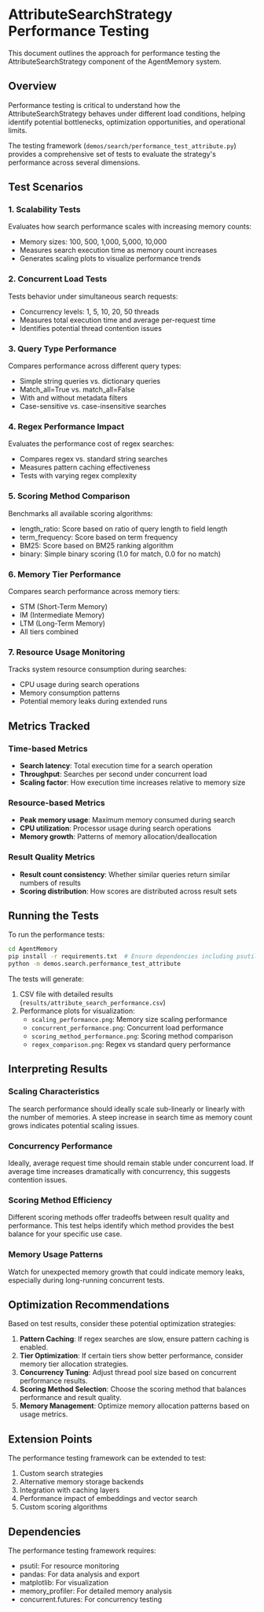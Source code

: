 # AttributeSearchStrategy Performance Testing

This document outlines the approach for performance testing the AttributeSearchStrategy component of the AgentMemory system.

## Overview

Performance testing is critical to understand how the AttributeSearchStrategy behaves under different load conditions, helping identify potential bottlenecks, optimization opportunities, and operational limits.

The testing framework (`demos/search/performance_test_attribute.py`) provides a comprehensive set of tests to evaluate the strategy's performance across several dimensions.

## Test Scenarios

### 1. Scalability Tests

Evaluates how search performance scales with increasing memory counts:
- Memory sizes: 100, 500, 1,000, 5,000, 10,000
- Measures search execution time as memory count increases
- Generates scaling plots to visualize performance trends

### 2. Concurrent Load Tests

Tests behavior under simultaneous search requests:
- Concurrency levels: 1, 5, 10, 20, 50 threads
- Measures total execution time and average per-request time
- Identifies potential thread contention issues

### 3. Query Type Performance

Compares performance across different query types:
- Simple string queries vs. dictionary queries
- Match_all=True vs. match_all=False
- With and without metadata filters
- Case-sensitive vs. case-insensitive searches

### 4. Regex Performance Impact

Evaluates the performance cost of regex searches:
- Compares regex vs. standard string searches
- Measures pattern caching effectiveness
- Tests with varying regex complexity

### 5. Scoring Method Comparison

Benchmarks all available scoring algorithms:
- length_ratio: Score based on ratio of query length to field length
- term_frequency: Score based on term frequency
- BM25: Score based on BM25 ranking algorithm
- binary: Simple binary scoring (1.0 for match, 0.0 for no match)

### 6. Memory Tier Performance

Compares search performance across memory tiers:
- STM (Short-Term Memory)
- IM (Intermediate Memory)
- LTM (Long-Term Memory)
- All tiers combined

### 7. Resource Usage Monitoring

Tracks system resource consumption during searches:
- CPU usage during search operations
- Memory consumption patterns
- Potential memory leaks during extended runs

## Metrics Tracked

### Time-based Metrics
- **Search latency**: Total execution time for a search operation
- **Throughput**: Searches per second under concurrent load
- **Scaling factor**: How execution time increases relative to memory size

### Resource-based Metrics
- **Peak memory usage**: Maximum memory consumed during search
- **CPU utilization**: Processor usage during search operations
- **Memory growth**: Patterns of memory allocation/deallocation

### Result Quality Metrics
- **Result count consistency**: Whether similar queries return similar numbers of results
- **Scoring distribution**: How scores are distributed across result sets

## Running the Tests

To run the performance tests:

```bash
cd AgentMemory
pip install -r requirements.txt  # Ensure dependencies including psutil, pandas, matplotlib
python -m demos.search.performance_test_attribute
```

The tests will generate:
1. CSV file with detailed results (`results/attribute_search_performance.csv`)
2. Performance plots for visualization:
   - `scaling_performance.png`: Memory size scaling performance
   - `concurrent_performance.png`: Concurrent load performance
   - `scoring_method_performance.png`: Scoring method comparison
   - `regex_comparison.png`: Regex vs standard query performance

## Interpreting Results

### Scaling Characteristics

The search performance should ideally scale sub-linearly or linearly with the number of memories. A steep increase in search time as memory count grows indicates potential scaling issues.

### Concurrency Performance

Ideally, average request time should remain stable under concurrent load. If average time increases dramatically with concurrency, this suggests contention issues.

### Scoring Method Efficiency

Different scoring methods offer tradeoffs between result quality and performance. This test helps identify which method provides the best balance for your specific use case.

### Memory Usage Patterns

Watch for unexpected memory growth that could indicate memory leaks, especially during long-running concurrent tests.

## Optimization Recommendations

Based on test results, consider these potential optimization strategies:

1. **Pattern Caching**: If regex searches are slow, ensure pattern caching is enabled.
2. **Tier Optimization**: If certain tiers show better performance, consider memory tier allocation strategies.
3. **Concurrency Tuning**: Adjust thread pool size based on concurrent performance results.
4. **Scoring Method Selection**: Choose the scoring method that balances performance and result quality.
5. **Memory Management**: Optimize memory allocation patterns based on usage metrics.

## Extension Points

The performance testing framework can be extended to test:

1. Custom search strategies
2. Alternative memory storage backends
3. Integration with caching layers
4. Performance impact of embeddings and vector search
5. Custom scoring algorithms

## Dependencies

The performance testing framework requires:
- psutil: For resource monitoring
- pandas: For data analysis and export
- matplotlib: For visualization
- memory_profiler: For detailed memory analysis
- concurrent.futures: For concurrency testing 